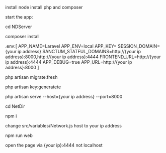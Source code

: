 install node
install php and composer

start the app:
  
  cd NDServer

  composer install 
  
  .env:[
    APP_NAME=Laravel
    APP_ENV=local
    APP_KEY=
    SESSION_DOMAIN={your ip address}
    SANCTUM_STATFUL_DOMAINS=http://{your ip address}:8000,http://{your ip address}:4444
    FRONTEND_URL=http://{your ip address}:4444
    APP_DEBUG=true
    APP_URL=http://{your ip address}:8000
]
  
  php artisan migrate:fresh
  
  php artisan key:generatete
  
  php artisan serve --host={your ip address} --port=8000
  
  cd NetDir
  
  npm i
  
  change src/variables/Network.js host to your ip address
  
  npm run web
  
  open the page via {your ip}:4444 not localhost
